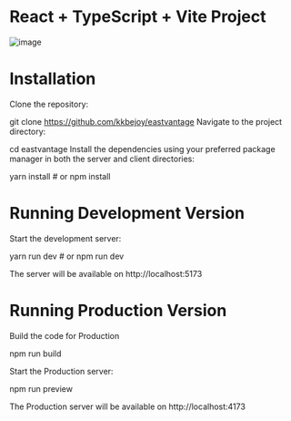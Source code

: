 # React + TypeScript + Vite Project



![image](https://github.com/kkbejoy/eastvantage/assets/49184438/26908e65-abdd-41d1-ab38-c2213c0aad0a)


# Installation
Clone the repository:

git clone https://github.com/kkbejoy/eastvantage
Navigate to the project directory:

cd eastvantage
Install the dependencies using your preferred package manager in both the server and client directories:

 yarn install  # or npm install

# Running Development Version

Start the development server:

yarn run dev  # or npm run dev

The server will  be available on http://localhost:5173

# Running Production Version

Build the code for Production

npm run build

Start the Production server:

npm run preview

The Production server will  be available on http://localhost:4173



